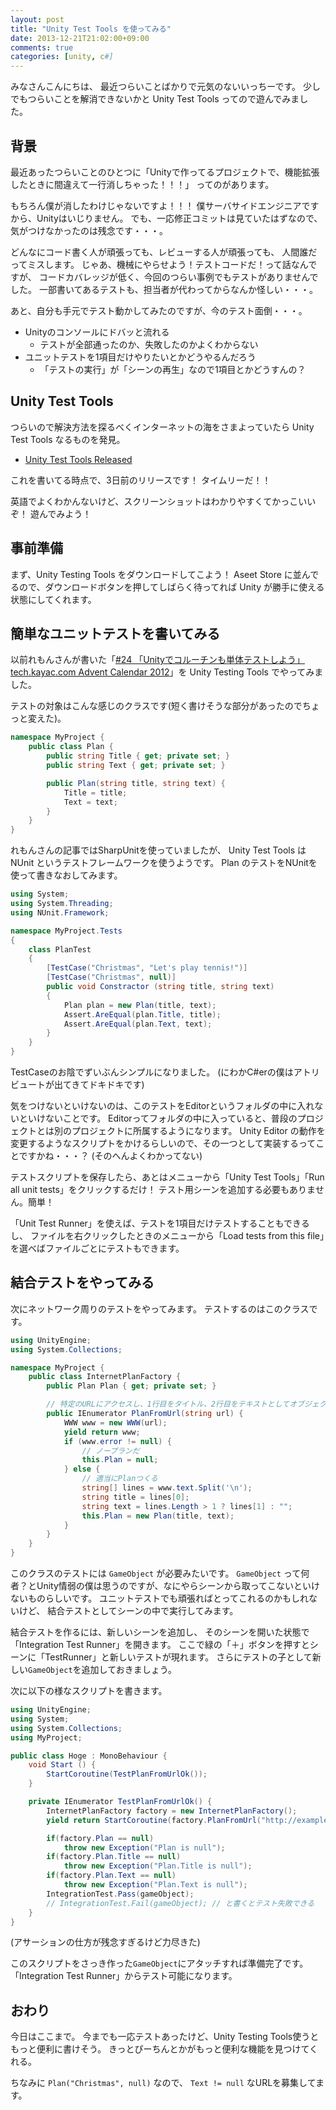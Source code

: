 ```yaml
---
layout: post
title: "Unity Test Tools を使ってみる"
date: 2013-12-21T21:02:00+09:00
comments: true
categories: [unity, c#]
---
```


みなさんこんにちは、
最近つらいことばかりで元気のないいっちーです。
少しでもつらいことを解消できないかと Unity Test Tools ってので遊んでみました。

<!-- More -->

## 背景

最近あったつらいことのひとつに「Unityで作ってるプロジェクトで、機能拡張したときに間違えて一行消しちゃった！！！」
ってのがあります。

もちろん僕が消したわけじゃないですよ！！！
僕サーバサイドエンジニアですから、Unityはいじりません。
でも、一応修正コミットは見ていたはずなので、気がつけなかったのは残念です・・・。

どんなにコード書く人が頑張っても、レビューする人が頑張っても、
人間誰だってミスします。
じゃあ、機械にやらせよう！テストコードだ！って話なんですが、
コードカバレッジが低く、今回のつらい事例でもテストがありませんでした。
一部書いてあるテストも、担当者が代わってからなんか怪しい・・・。

あと、自分も手元でテスト動かしてみたのですが、今のテスト面倒・・・。

- Unityのコンソールにドバッと流れる
  - テストが全部通ったのか、失敗したのかよくわからない
- ユニットテストを1項目だけやりたいとかどうやるんだろう
  - 「テストの実行」が「シーンの再生」なので1項目とかどうすんの？


## Unity Test Tools

つらいので解決方法を探るべくインターネットの海をさまよっていたら Unity Test Tools なるものを発見。

- [Unity Test Tools Released](http://blogs.unity3d.com/2013/12/18/unity-test-tools-released/)

これを書いてる時点で、3日前のリリースです！
タイムリーだ！！

英語でよくわかんないけど、スクリーンショットはわかりやすくてかっこいいぞ！
遊んでみよう！


## 事前準備

まず、Unity Testing Tools をダウンロードしてこよう！
Aseet Store に並んでるので、ダウンロードボタンを押してしばらく待ってれば Unity が勝手に使える状態にしてくれます。


## 簡単なユニットテストを書いてみる

以前れもんさんが書いた「[#24 「Unityでコルーチンも単体テストしよう」 tech.kayac.com Advent Calendar 2012](http://tech.kayac.com/archive/merry_christmas_2012.html)」を
Unity Testing Tools でやってみました。

テストの対象はこんな感じのクラスです(短く書けそうな部分があったのでちょっと変えた)。

``` csharp
namespace MyProject {
    public class Plan {
        public string Title { get; private set; }
        public string Text { get; private set; }

        public Plan(string title, string text) {
            Title = title;
            Text = text;
        }
    }
}
```

れもんさんの記事ではSharpUnitを使っていましたが、
Unity Test Tools は NUnit というテストフレームワークを使うようです。
Plan のテストをNUnitを使って書きなおしてみます。

``` csharp
using System;
using System.Threading;
using NUnit.Framework;

namespace MyProject.Tests
{
    class PlanTest
    {
        [TestCase("Christmas", "Let's play tennis!")]
        [TestCase("Christmas", null)]
        public void Constractor (string title, string text)
        {
            Plan plan = new Plan(title, text);
            Assert.AreEqual(plan.Title, title);
            Assert.AreEqual(plan.Text, text);
        }
    }
}
```

TestCaseのお陰でずいぶんシンプルになりました。
(にわかC#erの僕はアトリビュートが出てきてドキドキです)

気をつけないといけないのは、このテストをEditorというフォルダの中に入れないといけないことです。
Editorってフォルダの中に入っていると、普段のプロジェクトとは別のプロジェクトに所属するようになります。
Unity Editor の動作を変更するようなスクリプトをかけるらしいので、その一つとして実装するってことですかね・・・？
(そのへんよくわかってない)

テストスクリプトを保存したら、あとはメニューから「Unity Test Tools」「Run all unit tests」をクリックするだけ！
テスト用シーンを追加する必要もありません。簡単！

「Unit Test Runner」を使えば、テストを1項目だけテストすることもできるし、
ファイルを右クリックしたときのメニューから「Load tests from this file」を選べばファイルごとにテストもできます。


## 結合テストをやってみる

次にネットワーク周りのテストをやってみます。
テストするのはこのクラスです。

``` csharp
using UnityEngine;
using System.Collections;

namespace MyProject {
    public class InternetPlanFactory {
        public Plan Plan { get; private set; }

        // 特定のURLにアクセスし、1行目をタイトル、2行目をテキストとしてオブジェクトを生成
        public IEnumerator PlanFromUrl(string url) {
            WWW www = new WWW(url);
            yield return www;
            if (www.error != null) {
                // ノープランだ
                this.Plan = null;
            } else {
                // 適当にPlanつくる
                string[] lines = www.text.Split('\n');
                string title = lines[0];
                string text = lines.Length > 1 ? lines[1] : "";
                this.Plan = new Plan(title, text);
            }
        }
    }
}
```

このクラスのテストには `GameObject` が必要みたいです。
`GameObject` って何者？とUnity情弱の僕は思うのですが、なにやらシーンから取ってこないといけないものらしいです。
ユニットテストでも頑張ればとってこれるのかもしれないけど、
結合テストとしてシーンの中で実行してみます。

結合テストを作るには、新しいシーンを追加し、
そのシーンを開いた状態で「Integration Test Runner」を開きます。
ここで緑の「＋」ボタンを押すとシーンに「TestRunner」と新しいテストが現れます。
さらにテストの子として新しい`GameObject`を追加しておきましょう。


次に以下の様なスクリプトを書きます。

``` csharp
using UnityEngine;
using System;
using System.Collections;
using MyProject;

public class Hoge : MonoBehaviour {
    void Start () {
        StartCoroutine(TestPlanFromUrlOk());
    }

    private IEnumerator TestPlanFromUrlOk() {
        InternetPlanFactory factory = new InternetPlanFactory();
        yield return StartCoroutine(factory.PlanFromUrl("http://example.com"));

        if(factory.Plan == null)
            throw new Exception("Plan is null");
        if(factory.Plan.Title == null)
            throw new Exception("Plan.Title is null");
        if(factory.Plan.Text == null)
            throw new Exception("Plan.Text is null");
        IntegrationTest.Pass(gameObject);
        // IntegrationTest.Fail(gameObject); // と書くとテスト失敗できる
    }
}
```

(アサーションの仕方が残念すぎるけど力尽きた)

このスクリプトをさっき作った`GameObject`にアタッチすれば準備完了です。
「Integration Test Runner」からテスト可能になります。


## おわり

今日はここまで。
今までも一応テストあったけど、Unity Testing Tools使うともっと便利に書けそう。
きっとぴーちんとかがもっと便利な機能を見つけてくれる。

ちなみに `Plan("Christmas", null)` なので、
`Text != null` なURLを募集してます。
